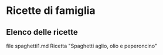 # Ricette di famiglia
## Elenco delle ricette
file spaghetti1.md
Ricetta "Spaghetti aglio, olio e peperoncino"